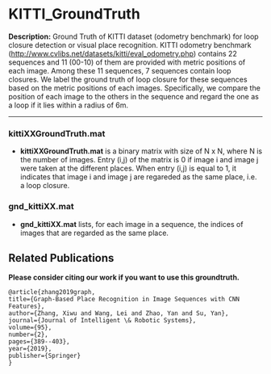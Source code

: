 # KITTI_GroundTruth

**Description:** Ground Truth of KITTI dataset (odometry benchmark) for loop closure detection or visual place recognition. KITTI odometry benchmark (http://www.cvlibs.net/datasets/kitti/eval_odometry.php) contains 22 sequences and 11 (00-10) of them are provided with metric positions of each image. Among these 11 sequences, 7 sequences contain loop closures. We label the ground truth of loop closure for these sequences based on the metric positions of each images. Specifically, we compare the position of each image to the others in the sequence and regard the one as a loop if it lies within a radius of 6m.

---
### kittiXXGroundTruth.mat
- **kittiXXGroundTruth.mat** is a binary matrix with size of N x N, where N is the number of images. Entry (i,j) of the matrix is 0 if image i and image j were taken at the different places. When entry (i,j) is equal to 1, it indicates that image i and image j are regareded as the same place, i.e. a loop closure. 

### gnd_kittiXX.mat
- **gnd_kittiXX.mat** lists, for each image in a sequence, the indices of images that are regarded as the same place.


## Related Publications
**Please consider citing our work if you want to use this groundtruth.**

  ```
 @article{zhang2019graph,
  title={Graph-Based Place Recognition in Image Sequences with CNN Features},
  author={Zhang, Xiwu and Wang, Lei and Zhao, Yan and Su, Yan},
  journal={Journal of Intelligent \& Robotic Systems},
  volume={95},
  number={2},
  pages={389--403},
  year={2019},
  publisher={Springer}
}
  ```
